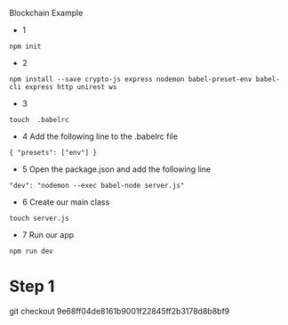 Blockchain Example


- 1
```
npm init
```
- 2
```
npm install --save crypto-js express nodemon babel-preset-env babel-cli express http unirest ws
```
- 3
```
touch  .babelrc 
```
- 4 Add the following line to the .babelrc file
```
{ "presets": ["env"] } 
```
- 5 Open the package.json and add the following line
```
"dev": "nodemon --exec babel-node server.js"
```
- 6 Create our main class
```
touch server.js
```
- 7 Run our app
```
npm run dev
```

# Step 1
git checkout 9e68ff04de8161b9001f22845ff2b3178d8b8bf9